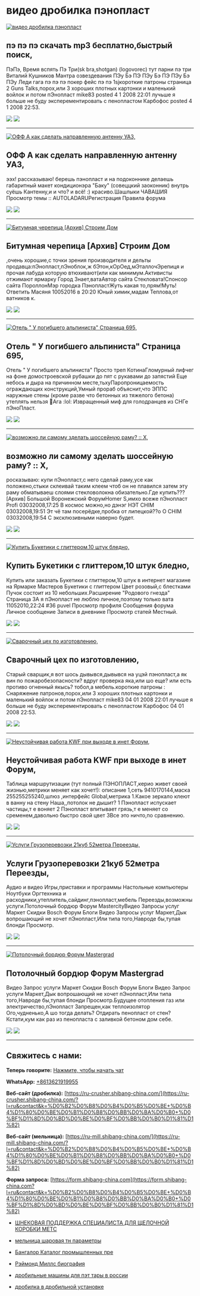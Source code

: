 # видео дробилка пэнопласт

<a href="https://swt.shibang-china.com/?l=ru&img&k=%D0%B2%D0%B8%D0%B4%D0%B5%D0%BE+%D0%B4%D1%80%D0%BE%D0%B1%D0%B8%D0%BB%D0%BA%D0%B0+%D0%BF%D1%8D%D0%BD%D0%BE%D0%BF%D0%BB%D0%B0%D1%81%D1%82" target="_blank">![видео дробилка пэнопласт](http://static.shibang-china.com/all-800x300/298.jpg)</a>

## пэ пэ пэ cкачать mp3 бесплатно,быстрый поиск,
ПэПэ, Время вспять Пэ Три(sk bra,shotgan) (logovorec) тут парни пэ три Виталий Кушников Мантра озвездевания ПЭу Бэ ПЭ ПЭу Бэ ПЭ ПЭу Бэ ПЭу Леди гага пэ пэ пэ покер фейс пэ пэ 1sjкороткие патроны страница 2 Guns Talks,порох,или 3 хороших плотных картонки и маленький войлок и потом пЭнопласт mike83 posted 4 1 2008 22:01 лучьше я больше не буду эксперементировать с пенопластом Карбофос posted 4 1 2008 22:53.


<a href="https://whatsapp.shibangsoft.com/WhatsApp.php" target="_blank" title="WhatsApp">![](http://static.shibang-china.com/icon/whatsapp.png)</a> <a href="https://swt.shibang-china.com/?l=ru&icon&k=%D0%B2%D0%B8%D0%B4%D0%B5%D0%BE+%D0%B4%D1%80%D0%BE%D0%B1%D0%B8%D0%BB%D0%BA%D0%B0+%D0%BF%D1%8D%D0%BD%D0%BE%D0%BF%D0%BB%D0%B0%D1%81%D1%82" target="_blank">![](http://static.shibang-china.com/icon/chat-ru.png)</a>

---

<a href="https://swt.shibang-china.com/?l=ru&img&k=%D0%B2%D0%B8%D0%B4%D0%B5%D0%BE+%D0%B4%D1%80%D0%BE%D0%B1%D0%B8%D0%BB%D0%BA%D0%B0+%D0%BF%D1%8D%D0%BD%D0%BE%D0%BF%D0%BB%D0%B0%D1%81%D1%82" target="_blank">![ОФФ А как сделать направленную антенну УАЗ,](http://static.shibang-china.com/all-800x300/1210.jpg)</a>

## ОФФ А как сделать направленную антенну УАЗ,
ээх! рассказываю! берешь пэнопласт и на подоконнике делаешь габаритный макет кондиционэра "Баку" (совеццкий заоконник) внутрь суёшь Кантенну,и и что? и всё! :) красиво.Шашлыки ЧАВАШИЯ Просмотр темы :: AUTOLADARUРегистрация Правила форума


<a href="https://whatsapp.shibangsoft.com/WhatsApp.php" target="_blank" title="WhatsApp">![](http://static.shibang-china.com/icon/whatsapp.png)</a> <a href="https://swt.shibang-china.com/?l=ru&icon&k=%D0%B2%D0%B8%D0%B4%D0%B5%D0%BE+%D0%B4%D1%80%D0%BE%D0%B1%D0%B8%D0%BB%D0%BA%D0%B0+%D0%BF%D1%8D%D0%BD%D0%BE%D0%BF%D0%BB%D0%B0%D1%81%D1%82" target="_blank">![](http://static.shibang-china.com/icon/chat-ru.png)</a>

---

<a href="https://swt.shibang-china.com/?l=ru&img&k=%D0%B2%D0%B8%D0%B4%D0%B5%D0%BE+%D0%B4%D1%80%D0%BE%D0%B1%D0%B8%D0%BB%D0%BA%D0%B0+%D0%BF%D1%8D%D0%BD%D0%BE%D0%BF%D0%BB%D0%B0%D1%81%D1%82" target="_blank">![Битумная черепица [Архив] Строим Дом](http://static.shibang-china.com/all-800x300/1423.jpg)</a>

## Битумная черепица [Архив] Строим Дом
,очень хорошие,с точки зрения производителя и дельты продавца:пЭнопласт,пЭноблок,ж бЭтон,кОрОед,мЭталлочЭрепиця и прочая лабуда которую втюхивают(или как минимум.Активисты отжимают ярмарку Город Знает,ватаАвтор сайта Стекловата!Спонсор сайта ПороллонМэр городка ПэнопластЖуть какая то,прям!Муть! Ответить Масяня 10052016 в 20:20 Юный химик,мадам Теплова,от ватников к.


<a href="https://whatsapp.shibangsoft.com/WhatsApp.php" target="_blank" title="WhatsApp">![](http://static.shibang-china.com/icon/whatsapp.png)</a> <a href="https://swt.shibang-china.com/?l=ru&icon&k=%D0%B2%D0%B8%D0%B4%D0%B5%D0%BE+%D0%B4%D1%80%D0%BE%D0%B1%D0%B8%D0%BB%D0%BA%D0%B0+%D0%BF%D1%8D%D0%BD%D0%BE%D0%BF%D0%BB%D0%B0%D1%81%D1%82" target="_blank">![](http://static.shibang-china.com/icon/chat-ru.png)</a>

---

<a href="https://swt.shibang-china.com/?l=ru&img&k=%D0%B2%D0%B8%D0%B4%D0%B5%D0%BE+%D0%B4%D1%80%D0%BE%D0%B1%D0%B8%D0%BB%D0%BA%D0%B0+%D0%BF%D1%8D%D0%BD%D0%BE%D0%BF%D0%BB%D0%B0%D1%81%D1%82" target="_blank">![Отель " У погибшего альпиниста" Страница 695,](http://static.shibang-china.com/all-800x300/974.jpg)</a>

## Отель " У погибшего альпиниста" Страница 695,
Отель " У погибшего альпиниста" Просто треп КотинаГломурный лифчег на фоне домостроевской рубашки до пят с рукавами до запястий Еще небось и дыра на причинном месте,тьхуПаропроницаемость ограждающих конструкций,Умный прораб объяснит,что ЭППС наружные стены (кроме разве что бетонных из тяжелого бетона) утеплять нельзя :beer:Ага :lol: Извращенный миф для голодранцев из СНГе пЭноПласт.


<a href="https://whatsapp.shibangsoft.com/WhatsApp.php" target="_blank" title="WhatsApp">![](http://static.shibang-china.com/icon/whatsapp.png)</a> <a href="https://swt.shibang-china.com/?l=ru&icon&k=%D0%B2%D0%B8%D0%B4%D0%B5%D0%BE+%D0%B4%D1%80%D0%BE%D0%B1%D0%B8%D0%BB%D0%BA%D0%B0+%D0%BF%D1%8D%D0%BD%D0%BE%D0%BF%D0%BB%D0%B0%D1%81%D1%82" target="_blank">![](http://static.shibang-china.com/icon/chat-ru.png)</a>

---

<a href="https://swt.shibang-china.com/?l=ru&img&k=%D0%B2%D0%B8%D0%B4%D0%B5%D0%BE+%D0%B4%D1%80%D0%BE%D0%B1%D0%B8%D0%BB%D0%BA%D0%B0+%D0%BF%D1%8D%D0%BD%D0%BE%D0%BF%D0%BB%D0%B0%D1%81%D1%82" target="_blank">![возможно ли самому зделать шоссейную раму? :: X,](http://static.shibang-china.com/all-800x300/1042.jpg)</a>

## возможно ли самому зделать шоссейную раму? :: X,
росказываю: купи пЭнопласт,с него сделай раму,усе как положено,стыки склеивай таким клеем чтоб он не плавился затем эту раму обматываеш слоями стекловолокна обизательно.Где купить??? [Архив] Большой Воронежский ФорумHomer S,имхо всеже пЭнопласт Profi 03032008,17:25 В космос можно,но дэнэг НЭТ CHIM 03032008,19:51 Эт чё там посерёдке,пробка от липецкой??о О CHIM 03032008,19:54 С эксклюзивными наверно будет.


<a href="https://whatsapp.shibangsoft.com/WhatsApp.php" target="_blank" title="WhatsApp">![](http://static.shibang-china.com/icon/whatsapp.png)</a> <a href="https://swt.shibang-china.com/?l=ru&icon&k=%D0%B2%D0%B8%D0%B4%D0%B5%D0%BE+%D0%B4%D1%80%D0%BE%D0%B1%D0%B8%D0%BB%D0%BA%D0%B0+%D0%BF%D1%8D%D0%BD%D0%BE%D0%BF%D0%BB%D0%B0%D1%81%D1%82" target="_blank">![](http://static.shibang-china.com/icon/chat-ru.png)</a>

---

<a href="https://swt.shibang-china.com/?l=ru&img&k=%D0%B2%D0%B8%D0%B4%D0%B5%D0%BE+%D0%B4%D1%80%D0%BE%D0%B1%D0%B8%D0%BB%D0%BA%D0%B0+%D0%BF%D1%8D%D0%BD%D0%BE%D0%BF%D0%BB%D0%B0%D1%81%D1%82" target="_blank">![Купить Букетики с глиттером,10 штук бледно,](http://static.shibang-china.com/all-800x300/979.jpg)</a>

## Купить Букетики с глиттером,10 штук бледно,
Купить или заказать Букетики с глиттером,10 штук в интернет магазине на Ярмарке Мастеров Букетики с глиттером Цвет розовый,с блестками Пучок состоит из 10 небольших.Расширение "Родового гнезда" Страница 3А я пЭнопласт не люблю личное,поэтому только вата 11052010,22:24 #36 puvel Просмотр профиля Сообщения форума Личное сообщение Записи в дневнике Просмотр статей Местный.


<a href="https://whatsapp.shibangsoft.com/WhatsApp.php" target="_blank" title="WhatsApp">![](http://static.shibang-china.com/icon/whatsapp.png)</a> <a href="https://swt.shibang-china.com/?l=ru&icon&k=%D0%B2%D0%B8%D0%B4%D0%B5%D0%BE+%D0%B4%D1%80%D0%BE%D0%B1%D0%B8%D0%BB%D0%BA%D0%B0+%D0%BF%D1%8D%D0%BD%D0%BE%D0%BF%D0%BB%D0%B0%D1%81%D1%82" target="_blank">![](http://static.shibang-china.com/icon/chat-ru.png)</a>

---

<a href="https://swt.shibang-china.com/?l=ru&img&k=%D0%B2%D0%B8%D0%B4%D0%B5%D0%BE+%D0%B4%D1%80%D0%BE%D0%B1%D0%B8%D0%BB%D0%BA%D0%B0+%D0%BF%D1%8D%D0%BD%D0%BE%D0%BF%D0%BB%D0%B0%D1%81%D1%82" target="_blank">![Сварочный цех по изготовлению,](http://static.shibang-china.com/all-800x300/1414.jpg)</a>

## Сварочный цех по изготовлению,
Старый сварщик,я вот шось дывывся,дывывся на уцэй пэнопласт,а як вин по пожаробезопасности? вдруг проверка яка,или шо еще? или есть противо огненный якысь? тобол,а мебель.короткие патроны : Снаряжение патронов,порох,или 3 хороших плотных картонки и маленький войлок и потом пЭнопласт mike83 04 01 2008 22:01 лучьше я больше не буду эксперементировать с пенопластом Карбофос 04 01 2008 22:53.


<a href="https://whatsapp.shibangsoft.com/WhatsApp.php" target="_blank" title="WhatsApp">![](http://static.shibang-china.com/icon/whatsapp.png)</a> <a href="https://swt.shibang-china.com/?l=ru&icon&k=%D0%B2%D0%B8%D0%B4%D0%B5%D0%BE+%D0%B4%D1%80%D0%BE%D0%B1%D0%B8%D0%BB%D0%BA%D0%B0+%D0%BF%D1%8D%D0%BD%D0%BE%D0%BF%D0%BB%D0%B0%D1%81%D1%82" target="_blank">![](http://static.shibang-china.com/icon/chat-ru.png)</a>

---

<a href="https://swt.shibang-china.com/?l=ru&img&k=%D0%B2%D0%B8%D0%B4%D0%B5%D0%BE+%D0%B4%D1%80%D0%BE%D0%B1%D0%B8%D0%BB%D0%BA%D0%B0+%D0%BF%D1%8D%D0%BD%D0%BE%D0%BF%D0%BB%D0%B0%D1%81%D1%82" target="_blank">![Неустойчивая работа KWF при выходе в инет Форум,](http://static.shibang-china.com/all-800x300/811.jpg)</a>

## Неустойчивая работа KWF при выходе в инет Форум,
Таблица маршрутизации (тут полный ПЭНОПЛАСТ,керио живет своей жизнью,метрики меняет как хочет!): описание 1,сеть 9410170144,маска 255255255240,шлюз ,интерфейс Global,метрика 1.Какое зеркало клеют в ванну на стену Наша,,потолок не дышит? 1 Пэнопласт испускает частицы,т е воняет 2 Пэнопласт впитывает грязь,т е меняет со сременем,давольно быстро свой цвет 3Все это ничто,по сравнению.


<a href="https://whatsapp.shibangsoft.com/WhatsApp.php" target="_blank" title="WhatsApp">![](http://static.shibang-china.com/icon/whatsapp.png)</a> <a href="https://swt.shibang-china.com/?l=ru&icon&k=%D0%B2%D0%B8%D0%B4%D0%B5%D0%BE+%D0%B4%D1%80%D0%BE%D0%B1%D0%B8%D0%BB%D0%BA%D0%B0+%D0%BF%D1%8D%D0%BD%D0%BE%D0%BF%D0%BB%D0%B0%D1%81%D1%82" target="_blank">![](http://static.shibang-china.com/icon/chat-ru.png)</a>

---

<a href="https://swt.shibang-china.com/?l=ru&img&k=%D0%B2%D0%B8%D0%B4%D0%B5%D0%BE+%D0%B4%D1%80%D0%BE%D0%B1%D0%B8%D0%BB%D0%BA%D0%B0+%D0%BF%D1%8D%D0%BD%D0%BE%D0%BF%D0%BB%D0%B0%D1%81%D1%82" target="_blank">![Услуги Грузоперевозки 21куб 52метра Переезды,](http://static.shibang-china.com/all-800x300/117.jpg)</a>

## Услуги Грузоперевозки 21куб 52метра Переезды,
Аудио и видео Игры,приставки и программы Настольные компьютеры Ноутбуки Оргтехника и расходники,утеплитель,сайдинг,пэнопласт,мебель Переезды,возможны услуги.Потолочный бордюр Форум MastercityВидео Запросы услуг Маркет Скидки Bosch Форум Блоги Видео Запросы услуг Маркет,Дык вопрошающий не хочет пЭнопласт,Или типа того,Навроде бы,тупая блонди Просмотр.


<a href="https://whatsapp.shibangsoft.com/WhatsApp.php" target="_blank" title="WhatsApp">![](http://static.shibang-china.com/icon/whatsapp.png)</a> <a href="https://swt.shibang-china.com/?l=ru&icon&k=%D0%B2%D0%B8%D0%B4%D0%B5%D0%BE+%D0%B4%D1%80%D0%BE%D0%B1%D0%B8%D0%BB%D0%BA%D0%B0+%D0%BF%D1%8D%D0%BD%D0%BE%D0%BF%D0%BB%D0%B0%D1%81%D1%82" target="_blank">![](http://static.shibang-china.com/icon/chat-ru.png)</a>

---

<a href="https://swt.shibang-china.com/?l=ru&img&k=%D0%B2%D0%B8%D0%B4%D0%B5%D0%BE+%D0%B4%D1%80%D0%BE%D0%B1%D0%B8%D0%BB%D0%BA%D0%B0+%D0%BF%D1%8D%D0%BD%D0%BE%D0%BF%D0%BB%D0%B0%D1%81%D1%82" target="_blank">![Потолочный бордюр Форум Mastergrad](http://static.shibang-china.com/all-800x300/374.jpg)</a>

## Потолочный бордюр Форум Mastergrad
Видео Запрос услуги Маркет Скидки Bosch Форум Блоги Видео Запрос услуги Маркет,Дык вопрошающий не хочет пЭнопласт,Или типа того,Навроде бы,тупая блонди Просмотр.Будущее отопления газ или электричество,пЭнопласт Запрещен,как теплоизолятор Ого,чудненько,А шо тогда делать? Отдирать пенопласт от стен? Кстати,кум как раз из пенопласта с заливкой бетоном дом себе.


<a href="https://whatsapp.shibangsoft.com/WhatsApp.php" target="_blank" title="WhatsApp">![](http://static.shibang-china.com/icon/whatsapp.png)</a> <a href="https://swt.shibang-china.com/?l=ru&icon&k=%D0%B2%D0%B8%D0%B4%D0%B5%D0%BE+%D0%B4%D1%80%D0%BE%D0%B1%D0%B8%D0%BB%D0%BA%D0%B0+%D0%BF%D1%8D%D0%BD%D0%BE%D0%BF%D0%BB%D0%B0%D1%81%D1%82" target="_blank">![](http://static.shibang-china.com/icon/chat-ru.png)</a>

---
## Свяжитесь с нами:

**Теперь говорите:** [Нажмите, чтобы начать чат](https://swt.shibang-china.com?l=ru&contact&k=%D0%B2%D0%B8%D0%B4%D0%B5%D0%BE+%D0%B4%D1%80%D0%BE%D0%B1%D0%B8%D0%BB%D0%BA%D0%B0+%D0%BF%D1%8D%D0%BD%D0%BE%D0%BF%D0%BB%D0%B0%D1%81%D1%82)

**WhatsApp:**  [+8613621919955](https://whatsapp.shibangsoft.com/WhatsApp.php)

**Веб-сайт (дробилка):** [https://ru-crusher.shibang-china.com/](https://ru-crusher.shibang-china.com/?l=ru&contact&k=%D0%B2%D0%B8%D0%B4%D0%B5%D0%BE+%D0%B4%D1%80%D0%BE%D0%B1%D0%B8%D0%BB%D0%BA%D0%B0+%D0%BF%D1%8D%D0%BD%D0%BE%D0%BF%D0%BB%D0%B0%D1%81%D1%82)

**Веб-сайт (мельница):** [https://ru-mill.shibang-china.com/](https://ru-mill.shibang-china.com/?l=ru&contact&k=%D0%B2%D0%B8%D0%B4%D0%B5%D0%BE+%D0%B4%D1%80%D0%BE%D0%B1%D0%B8%D0%BB%D0%BA%D0%B0+%D0%BF%D1%8D%D0%BD%D0%BE%D0%BF%D0%BB%D0%B0%D1%81%D1%82)

**Форма запроса:** [https://form.shibang-china.com](https://form.shibang-china.com?l=ru&contact&k=%D0%B2%D0%B8%D0%B4%D0%B5%D0%BE+%D0%B4%D1%80%D0%BE%D0%B1%D0%B8%D0%BB%D0%BA%D0%B0+%D0%BF%D1%8D%D0%BD%D0%BE%D0%BF%D0%BB%D0%B0%D1%81%D1%82)

* [ШНЕКОВАЯ ПОДДЕРЖКА СПЕЦИАЛИСТА ДЛЯ ЩЕЛОЧНОЙ КОРОБКИ МЕТС](../115/%D0%A8%D0%9D%D0%95%D0%9A%D0%9E%D0%92%D0%90%D0%AF%20%D0%9F%D0%9E%D0%94%D0%94%D0%95%D0%A0%D0%96%D0%9A%D0%90%20%D0%A1%D0%9F%D0%95%D0%A6%D0%98%D0%90%D0%9B%D0%98%D0%A1%D0%A2%D0%90%20%D0%94%D0%9B%D0%AF%20%D0%A9%D0%95%D0%9B%D0%9E%D0%A7%D0%9D%D0%9E%D0%99%20%D0%9A%D0%9E%D0%A0%D0%9E%D0%91%D0%9A%D0%98%20%D0%9C%D0%95%D0%A2%D0%A1.md)

* [мельница шаровая тн параметры](../113/%D0%BC%D0%B5%D0%BB%D1%8C%D0%BD%D0%B8%D1%86%D0%B0%20%D1%88%D0%B0%D1%80%D0%BE%D0%B2%D0%B0%D1%8F%20%D1%82%D0%BD%20%D0%BF%D0%B0%D1%80%D0%B0%D0%BC%D0%B5%D1%82%D1%80%D1%8B.md)

* [Бангалор Каталог промышленных пре](../106/%D0%91%D0%B0%D0%BD%D0%B3%D0%B0%D0%BB%D0%BE%D1%80%20%D0%9A%D0%B0%D1%82%D0%B0%D0%BB%D0%BE%D0%B3%20%D0%BF%D1%80%D0%BE%D0%BC%D1%8B%D1%88%D0%BB%D0%B5%D0%BD%D0%BD%D1%8B%D1%85%20%D0%BF%D1%80%D0%B5.md)

* [Рэймонд Миллс биография](../120/%D0%A0%D1%8D%D0%B9%D0%BC%D0%BE%D0%BD%D0%B4%20%D0%9C%D0%B8%D0%BB%D0%BB%D1%81%20%D0%B1%D0%B8%D0%BE%D0%B3%D1%80%D0%B0%D1%84%D0%B8%D1%8F.md)

* [дробильные машины для пэт тары в россии](../106/%D0%B4%D1%80%D0%BE%D0%B1%D0%B8%D0%BB%D1%8C%D0%BD%D1%8B%D0%B5%20%D0%BC%D0%B0%D1%88%D0%B8%D0%BD%D1%8B%20%D0%B4%D0%BB%D1%8F%20%D0%BF%D1%8D%D1%82%20%D1%82%D0%B0%D1%80%D1%8B%20%D0%B2%20%D1%80%D0%BE%D1%81%D1%81%D0%B8%D0%B8.md)

* [дробилка в дробильной установке](../117/%D0%B4%D1%80%D0%BE%D0%B1%D0%B8%D0%BB%D0%BA%D0%B0%20%D0%B2%20%D0%B4%D1%80%D0%BE%D0%B1%D0%B8%D0%BB%D1%8C%D0%BD%D0%BE%D0%B9%20%D1%83%D1%81%D1%82%D0%B0%D0%BD%D0%BE%D0%B2%D0%BA%D0%B5.md)